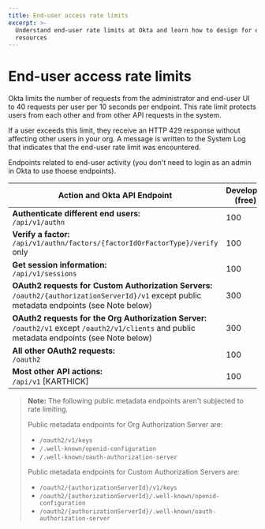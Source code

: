 ```yaml
---
title: End-user access rate limits
excerpt: >-
  Understand end-user rate limits at Okta and learn how to design for efficient use of
  resources
---
```


# End-user access rate limits

Okta limits the number of requests from the administrator and end-user UI to 40 requests per user per 10 seconds per endpoint. This rate limit protects users from each other and from other API requests in the system.

If a user exceeds this limit, they receive an HTTP 429 response without affecting other users in your org. A message is written to the System Log that indicates that the end-user rate limit was encountered.

Endpoints related to end-user activity (you don't need  to login as an admin in Okta to use thoese endpoints).

| Action and Okta API Endpoint                                                                                                        | Developer (free) | Developer (paid) | One App | Enterprise | Workforce Identity    |
| ---------------------------------------------------------------------------------------------------------------------- | ---------------- | ---------------- | ------- | ---------- | --------------------- |
| **Authenticate different end users:**<br>`/api/v1/authn`                         | 100              | 300              | 300     | 600        | 500                   |
| **Verify a factor:**<br>`/api/v1/authn/factors/{factorIdOrFactorType}/verify` only                  | 100              | 300              | 300     | 600        | 500                   |
| **Get session information:**<br>`/api/v1/sessions`                                           | 100              | 300              | 300     | 600        | 750                   |
| **OAuth2 requests for Custom Authorization Servers:**<br>`/oauth2/{authorizationServerId}/v1` except public metadata endpoints (see Note below)| 300              | 600              | 600     | 1200       | 2000                  |
| **OAuth2 requests for the Org Authorization Server:**<br>`/oauth2/v1` except `/oauth2/v1/clients` and public metadata endpoints (see Note below)| 300              | 600              | 600     | 1200       | 2000                  |
| **All other OAuth2 requests:**<br>`/oauth2`                          | 100              | 300              | 300     | 600        | 600                   |
| **Most other API actions:**<br>`/api/v1` [KARTHICK]      | 100              | 300              | 300     | 600        | 1200                  |

> **Note:** The following public metadata endpoints aren't subjected to rate limiting.
>
> Public metadata endpoints for Org Authorization Server are:
> * `/oauth2/v1/keys`
> * `/.well-known/openid-configuration`
> * `/.well-known/oauth-authorization-server`
>
> Public metadata endpoints for Custom Authorization Servers are:
> * `/oauth2/{authorizationServerId}/v1/keys`
> * `/oauth2/{authorizationServerId}/.well-known/openid-configuration`
> * `/oauth2/{authorizationServerId}/.well-known/oauth-authorization-server`
>